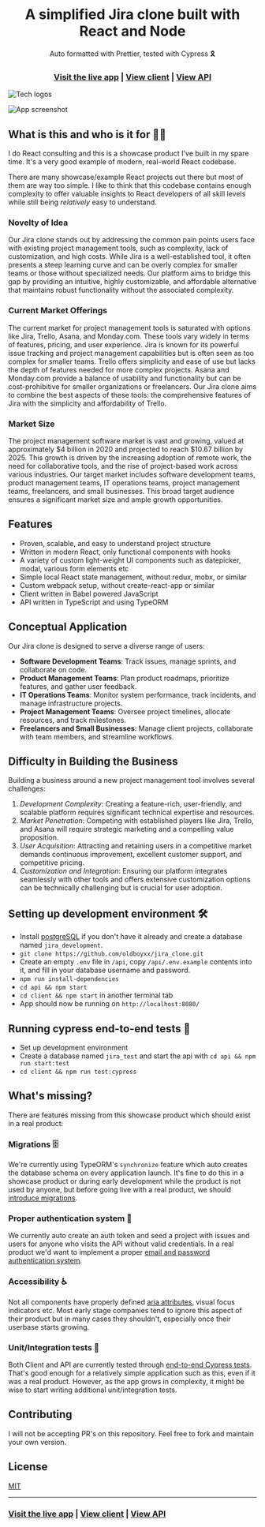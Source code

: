 <h1 align="center">A simplified Jira clone built with React and Node</h1>

<div align="center">Auto formatted with Prettier, tested with Cypress 🎗</div>

<h3 align="center">
  <a href="https://jira.ivorreic.com/">Visit the live app</a> |
  <a href="https://github.com/oldboyxx/jira_clone/tree/master/client">View client</a> |
  <a href="https://github.com/oldboyxx/jira_clone/tree/master/api">View API</a>
</h3>

![Tech logos](https://i.ibb.co/DVFj8PL/tech-icons.jpg)

![App screenshot](https://i.ibb.co/W3qVvCn/jira-optimized.jpg)

## What is this and who is it for 🤷‍♀️

I do React consulting and this is a showcase product I've built in my spare time. It's a very good example of modern, real-world React codebase.

There are many showcase/example React projects out there but most of them are way too simple. I like to think that this codebase contains enough complexity to offer valuable insights to React developers of all skill levels while still being _relatively_ easy to understand.

### Novelty of Idea

Our Jira clone stands out by addressing the common pain points users face with existing project management tools, such as complexity, lack of customization, and high costs. While Jira is a well-established tool, it often presents a steep learning curve and can be overly complex for smaller teams or those without specialized needs. Our platform aims to bridge this gap by providing an intuitive, highly customizable, and affordable alternative that maintains robust functionality without the associated complexity.

### Current Market Offerings

The current market for project management tools is saturated with options like Jira, Trello, Asana, and Monday.com. These tools vary widely in terms of features, pricing, and user experience. Jira is known for its powerful issue tracking and project management capabilities but is often seen as too complex for smaller teams. Trello offers simplicity and ease of use but lacks the depth of features needed for more complex projects. Asana and Monday.com provide a balance of usability and functionality but can be cost-prohibitive for smaller organizations or freelancers. Our Jira clone aims to combine the best aspects of these tools: the comprehensive features of Jira with the simplicity and affordability of Trello.

### Market Size

The project management software market is vast and growing, valued at approximately $4 billion in 2020 and projected to reach $10.67 billion by 2025. This growth is driven by the increasing adoption of remote work, the need for collaborative tools, and the rise of project-based work across various industries. Our target market includes software development teams, product management teams, IT operations teams, project management teams, freelancers, and small businesses. This broad target audience ensures a significant market size and ample growth opportunities.
 
## Features

- Proven, scalable, and easy to understand project structure
- Written in modern React, only functional components with hooks
- A variety of custom light-weight UI components such as datepicker, modal, various form elements etc
- Simple local React state management, without redux, mobx, or similar
- Custom webpack setup, without create-react-app or similar
- Client written in Babel powered JavaScript
- API written in TypeScript and using TypeORM

## Conceptual Application
Our Jira clone is designed to serve a diverse range of users:

- **Software Development Teams**: Track issues, manage sprints, and collaborate on code.
- **Product Management Teams**: Plan product roadmaps, prioritize features, and gather user feedback.
- **IT Operations Teams**: Monitor system performance, track incidents, and manage infrastructure projects.
- **Project Management Teams**: Oversee project timelines, allocate resources, and track milestones.
- **Freelancers and Small Businesses**: Manage client projects, collaborate with team members, and streamline workflows.
 
## Difficulty in Building the Business

Building a business around a new project management tool involves several challenges:

1. *Development Complexity*: Creating a feature-rich, user-friendly, and scalable platform requires significant technical expertise and resources.
2. *Market Penetration*: Competing with established players like Jira, Trello, and Asana will require strategic marketing and a compelling value proposition.
3. *User Acquisition*: Attracting and retaining users in a competitive market demands continuous improvement, excellent customer support, and competitive pricing.
4. *Customization and Integration*: Ensuring our platform integrates seamlessly with other tools and offers extensive customization options can be technically challenging but is crucial for user adoption.
   
## Setting up development environment 🛠

- Install [postgreSQL](https://www.postgresql.org/) if you don't have it already and create a database named `jira_development`.
- `git clone https://github.com/oldboyxx/jira_clone.git`
- Create an empty `.env` file in `/api`, copy `/api/.env.example` contents into it, and fill in your database username and password.
- `npm run install-dependencies`
- `cd api && npm start`
- `cd client && npm start` in another terminal tab
- App should now be running on `http://localhost:8080/`

## Running cypress end-to-end tests 🚥

- Set up development environment
- Create a database named `jira_test` and start the api with `cd api && npm run start:test`
- `cd client && npm run test:cypress`

## What's missing?

There are features missing from this showcase product which should exist in a real product:

### Migrations 🗄

We're currently using TypeORM's `synchronize` feature which auto creates the database schema on every application launch. It's fine to do this in a showcase product or during early development while the product is not used by anyone, but before going live with a real product, we should [introduce migrations](https://github.com/typeorm/typeorm/blob/master/docs/migrations.md).

### Proper authentication system 🔐

We currently auto create an auth token and seed a project with issues and users for anyone who visits the API without valid credentials. In a real product we'd want to implement a proper [email and password authentication system](https://www.google.com/search?q=email+and+password+authentication+node+js&oq=email+and+password+authentication+node+js).

### Accessibility ♿

Not all components have properly defined [aria attributes](https://developer.mozilla.org/en-US/docs/Web/Accessibility/ARIA), visual focus indicators etc. Most early stage companies tend to ignore this aspect of their product but in many cases they shouldn't, especially once their userbase starts growing.

### Unit/Integration tests 🧪

Both Client and API are currently tested through [end-to-end Cypress tests](https://github.com/oldboyxx/jira_clone/tree/master/client/cypress/integration). That's good enough for a relatively simple application such as this, even if it was a real product. However, as the app grows in complexity, it might be wise to start writing additional unit/integration tests.

## Contributing

I will not be accepting PR's on this repository. Feel free to fork and maintain your own version.

## License

[MIT](https://opensource.org/licenses/MIT)

<hr>

<h3>
  <a href="https://jira.ivorreic.com/">Visit the live app</a> |
  <a href="https://github.com/oldboyxx/jira_clone/tree/master/client">View client</a> |
  <a href="https://github.com/oldboyxx/jira_clone/tree/master/api">View API</a>
</h3>
